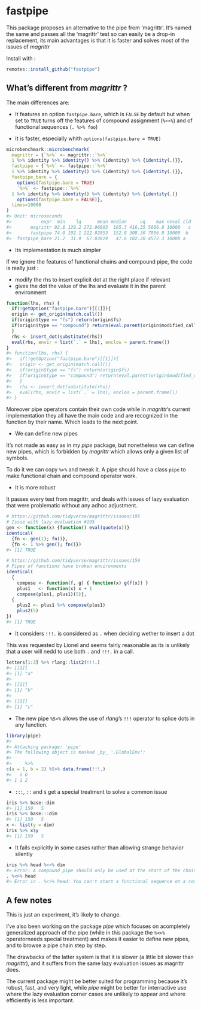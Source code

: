 
<!-- README.md is generated from README.Rmd. Please edit that file -->

# fastpipe

This package proposes an alternative to the pipe from ‘magrittr’. It’s
named the same and passes all the ‘magrittr’ test so can easily be a
drop-in replacement, its main advantages is that it is faster and solves
most of the issues of *magrittr*

Install with :

``` r
remotes::install_github("fastpipe")
```

## What’s different from *magrittr* ?

The main differences are:

  - It features an option `fastpipe.bare`, which is `FALSE` by default
    but when set to `TRUE` turns off the features of compound assignment
    (`%<>%`) and of functional sequences (`. %>% foo`)

  - It is faster, especially whith `options(fastpipe.bare = TRUE)`

<!-- end list -->

``` r
microbenchmark::microbenchmark(
  magrittr = {`%>%` <- magrittr::`%>%`
  1 %>% identity %>% identity() %>% (identity) %>% {identity(.)}},
  fastpipe = {`%>%` <- fastpipe::`%>%`
  1 %>% identity %>% identity() %>% (identity) %>% {identity(.)}},
  fastpipe_bare = {
    options(fastpipe.bare = TRUE)
    `%>%` <- fastpipe::`%>%`
  1 %>% identity %>% identity() %>% (identity) %>% {identity(.)}
    options(fastpipe.bare = FALSE)},
  times=10000
)
#> Unit: microseconds
#>           expr  min    lq      mean median     uq    max neval cld
#>       magrittr 92.8 129.2 272.96893  195.3 416.35 5666.8 10000   c
#>       fastpipe 74.0 102.1 212.82853  152.8 308.30 7056.8 10000  b 
#>  fastpipe_bare 21.2  31.9  67.03829   47.6 102.20 4572.3 10000 a
```

  - Its implementation is much simpler

If we ignore the features of functional chains and compound pipe, the
code is really just :

  - modify the rhs to insert explicit dot at the right place if relevant
  - gives the dot the value of the lhs and evaluate it in the parent
    environment

<!-- end list -->

``` r
function(lhs, rhs) {
  if(!getOption("fastpipe.bare")[[1]]){
  origin <- get_origin(match.call())
  if(origin$type == "fs") return(origin$fs)
  if(origin$type == "compound") return(eval.parent(origin$modified_call))
  }
  rhs <- insert_dot(substitute(rhs))
  eval(rhs, envir = list(`.` = lhs), enclos = parent.frame())
}
#> function(lhs, rhs) {
#>   if(!getOption("fastpipe.bare")[[1]]){
#>   origin <- get_origin(match.call())
#>   if(origin$type == "fs") return(origin$fs)
#>   if(origin$type == "compound") return(eval.parent(origin$modified_call))
#>   }
#>   rhs <- insert_dot(substitute(rhs))
#>   eval(rhs, envir = list(`.` = lhs), enclos = parent.frame())
#> }
```

Moreover pipe operators contain their own code while in *magrittr*’s
current implementation they all have the main code and are recognized in
the function by their name. Which leads to the next point.

  - We can define new pipes

It’s not made as easy as in my *pipe* package, but nonetheless we can
define new pipes, which is forbidden by *magrittr* which allows only a
given list of symbols.

To do it we can copy `%>%` and tweak it. A pipe should have a class
`pipe` to make functional chain and compound operator work.

  - It is more robust

It passes every test from magrittr, and deals with issues of lazy
evaluation that were problematic without any adhoc adjustment.

``` r
# https://github.com/tidyverse/magrittr/issues/195
# Issue with lazy evaluation #195
gen <- function(x) {function() eval(quote(x))}
identical(
  {fn <- gen(1); fn()},
  {fn <- 1 %>% gen(); fn()})
#> [1] TRUE

# https://github.com/tidyverse/magrittr/issues/159
# Pipes of functions have broken environments
identical(
  {
    compose <- function(f, g) { function(x) g(f(x)) }
    plus1   <- function(x) x + 1
    compose(plus1, plus1)(5)},
  {
    plus2 <- plus1 %>% compose(plus1)
    plus2(5)
})
#> [1] TRUE
```

  - It considers `!!!.` is considered as `.` when deciding wether to
    insert a dot

This was requested by Lionel and seems fairly reasonable as its is
unlikely that a user will nedd to use both `.` and `!!!.` in a call.

``` r
letters[1:3] %>% rlang::list2(!!!.)
#> [[1]]
#> [1] "a"
#> 
#> [[2]]
#> [1] "b"
#> 
#> [[3]]
#> [1] "c"
```

  - The new pipe `%S>%` allows the use of *rlang*’s `!!!` operator to
    splice dots in any function.

<!-- end list -->

``` r
library(pipe)
#> 
#> Attaching package: 'pipe'
#> The following object is masked _by_ '.GlobalEnv':
#> 
#>     %>%
c(a = 1, b = 2) %S>% data.frame(!!!.)
#>   a b
#> 1 1 2
```

  - `:::`, `::` and `$` get a special treatment to solve a common issue

<!-- end list -->

``` r
iris %>% base::dim
#> [1] 150   5
iris %>% base:::dim
#> [1] 150   5
x <- list(y = dim)
iris %>% x$y
#> [1] 150   5
```

  - It fails explicitly in some cases rather than allowing strange
    behavior silently

<!-- end list -->

``` r
iris %>% head %<>% dim
#> Error: A compound pipe should only be used at the start of the chain
. %<>% head
#> Error in . %<>% head: You can't start a functional sequence on a compound operator
```

## A few notes

This is just an experiment, it’s likely to change.

I’ve also been working on the package *pipe* which focuses on
acompletely generalized approach of the pipe (while in this package the
`%<>%` operatorneeds special treatment) and makes it easier to define
new pipes, and to browse a pipe chain step by step.

The drawbacks of the latter system is that it is slower (a little bit
slower than *magrittr*), and it suffers from the same lazy evaluation
issues as magrittr does.

The current package might be better suited for programming because it’s
robust, fast, and very light, while *pipe* might be better for
interractive use where the lazy evaluation corner cases are unlikely to
appear and where efficiently is less important.
